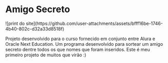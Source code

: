 <h1 align=''center''> Amigo Secreto </h1>
![print do site](https://github.com/user-attachments/assets/bfff16be-1746-4b40-802c-d32a33d8518f)

Projeto desenvolvido para o curso fornecido em conjunto entre Alura e Oracle Next Education.
Um programa desenvolvido para sortear um amigo secreto dentre todos os que nomes que foram inseridos.
Este é meu primeiro projeto de muitos que virão :)
